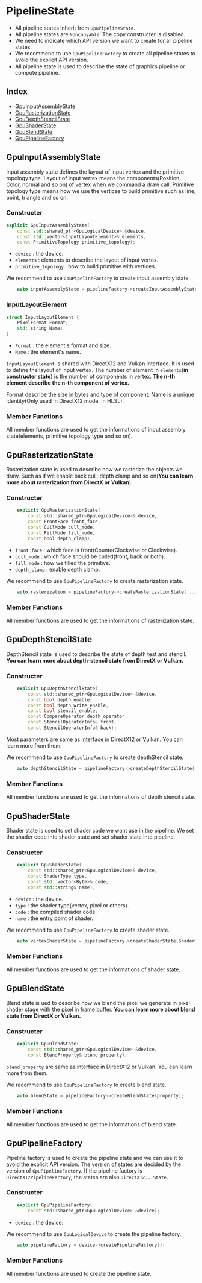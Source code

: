 # PipelineState

- All pipeline states inherit from `GpuPipelineState`.
- All pipeline states are `Noncopyable`. The copy constructer is disabled.
- We need to indicate which API version we want to create for all pipeline states.
- We recommend to use `GpuPipelineFactory` to create all pipeline states to avoid the explicit API version.
- All pipeline state is used to describe the state of graphics pipeline or compute pipeline.

## Index

- [GpuInputAssemblyState](#GpuInputAssemblyState)
- [GpuRasterizationState](#GpuRasterizationState)
- [GpuDepthStencilState](#GpuDepthStencilState)
- [GpuShaderState](#GpuShaderState)
- [GpuBlendState](#GpuBlendState)
- [GpuPipelineFactory](GpuPipelineFactory)

## GpuInputAssemblyState

Input assembly state defines the layout of input vertex and the primitive topology type. Layout of input vertex means the components(Position, Color, normal and so on) of vertex when we command a draw call. Primitive topology type means how we use the vertices to build primitive such as line, point, triangle and so on.

### Constructer

```C++
explicit GpuInputAssemblyState(
	const std::shared_ptr<GpuLogicalDevice> &device,
	const std::vector<InputLayoutElement>& elements,
	const PrimitiveTopology primitive_topology);
```

- `device` : the device.
- `elements` : elements to describe the layout of input vertex.
- `primitive_topology` : how to build primitive with vertices.

We recommend to use `GpuPipelineFactory` to create input assembly state.

```C++
    auto inputAssemblyState = pipelineFactory->createInputAssemblyState(elements, topology);
```

### InputLayoutElement

```C++
struct InputLayoutElement {
    PixelFormat Format;
    std::string Name;
}
```

- `Format` : the element's format and size.
- `Name` : the element's name.

`InputLayoutElement` is shared with DirectX12 and Vulkan interface. It is used to define the layout of input vertex. The number of element in `elements`(**in constructer state**) is the number of components in vertex. **The n-th element describe the n-th component of vertex.**

Format describe the size in bytes and type of component. Name is a unique identity(Only used in DirectX12 mode, in HLSL).

### Member Functions

All member functions are used to get the informations of input assembly state(elements, primitive topology type and so on).

## GpuRasterizationState

Rasterization state is used to describe how we rasterize the objects we draw. Such as if we enable back cull, depth clamp and so on(**You can learn more about rasterization from DirectX or Vulkan**).

### Constructer

```C++
    explicit GpuRasterizationState(
        const std::shared_ptr<GpuLogicalDevice>& device,
        const FrontFace front_face,
        const CullMode cull_mode,
        const FillMode fill_mode,
        const bool depth_clamp);
```

- `front_face` : which face is front(CounterClockwise or Clockwise).
- `cull_mode` : which face should be culled(front, back or both).
- `fill_mode` : how we filled the primitive.
- `depth_clamp` : enable depth clamp.

We recommend to use `GpuPipelineFactory` to create rasterization state.

```C++
    auto rasterization = pipelineFactory->createRasterizationState(...);
```

### Member Functions

All member functions are used to get the informations of rasterization state.

## GpuDepthStencilState

DepthStencil state is used to describe the state of depth test and stencil. **You can learn more about depth-stencil state from DirectX or Vulkan.**

### Constructer

```C++
	explicit GpuDepthStencilState(
        const std::shared_ptr<GpuLogicalDevice> &device,
        const bool depth_enable,
        const bool depth_write_enable,
        const bool stencil_enable,
        const CompareOperator depth_operator,
        const StencilOperatorInfo& front,
        const StencilOperatorInfo& back); 
```

Most parameters are same as interface in DirectX12 or Vulkan. You can learn more from them.

We recommend to use `GpuPipelineFactory` to create depthStencil state.

```C++
    auto depthStencilState = pipelineFactory->createDepthStencilState(...);
```

### Member Functions

All member functions are used to get the informations of depth stencil state.

## GpuShaderState

Shader state is used to set shader code we want use in the pipeline. We set the shader code into shader state and set shader state into pipeline.

### Constructer

```C++
    explicit GpuShaderState(
        const std::shared_ptr<GpuLogicalDevice>& device,
        const ShaderType type,
        const std::vector<Byte>& code,
        const std::string& name);
```

- `device` : the device.
- `type` : the shader type(vertex, pixel or others).
- `code` : the compiled shader code.
- `name` : the entry point of shader.

We recommend to use `GpuPipelineFactory` to create shader state.

```C++
    auto vertexShaderState = pipelineFactory->createShaderState(ShaderType::Vertex, code, "main");
```

### Member Functions

All member functions are used to get the informations of shader state.

## GpuBlendState

Blend state is ued to describe how we blend the pixel we generate in pixel shader stage with the pixel in frame buffer. **You can learn more about blend state from DirectX or Vulkan.**

### Constructer

```C++
    explicit GpuBlendState(
        const std::shared_ptr<GpuLogicalDevice> &device,
        const BlendProperty& blend_property); 
```

`blend_property` are same as interface in DirectX12 or Vulkan. You can learn more from them.

We recommend to use `GpuPipelineFactory` to create blend state.

```C++
    auto blendState = pipelineFactory->createBlendState(property);
```

### Member Functions

All member functions are used to get the informations of blend state.

## GpuPipelineFactory

Pipeline factory is used to create the pipeline state and we can use it to avoid the explicit API version. The version of states are decided by the version of `GpuPipelineFactory`. If the pipeline factory is `DirectX12PipelineFactory`, the states are also `DirectX12...State`. 

### Constructer

```C++
    explicit GpuPipelineFactory(
        const std::shared_ptr<GpuLogicalDevice> &device);
```

- `device` : the device.

We recommend to use `GpuLogicalDevice` to create the pipeline factory.

```C++
    auto pipelineFactory = device->createPipelineFactory();
```

### Member Functions

All member functions are used to create the pipeline state.